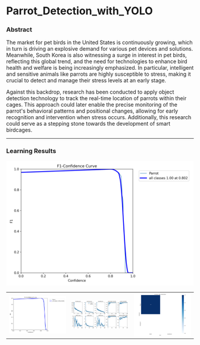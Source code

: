 # Parrot_Detection_with_YOLO
### Abstract

The market for pet birds in the United States is continuously growing, which in turn is driving an explosive demand for various pet devices and solutions. Meanwhile, South Korea is also witnessing a surge in interest in pet birds, reflecting this global trend, and the need for technologies to enhance bird health and welfare is being increasingly emphasized. In particular, intelligent and sensitive animals like parrots are highly susceptible to stress, making it crucial to detect and manage their stress levels at an early stage.

Against this backdrop, research has been conducted to apply object detection technology to track the real-time location of parrots within their cages. This approach could later enable the precise monitoring of the parrot's behavioral patterns and positional changes, allowing for early recognition and intervention when stress occurs. Additionally, this research could serve as a stepping stone towards the development of smart birdcages.

---
### Learning Results
![대체 텍스트](./image/F1_curve.png)
<table>
  <tr>
    <td><img src="./image/F1_curve.png" alt="이미지 1" width="200"></td>
    <td><img src="./image/results.png" alt="이미지 2" width="200"></td>
    <td><img src="./image/confusion_matrix_normalized.png" alt="이미지 3" width="200"></td>
  </tr>
</table>
